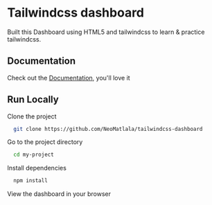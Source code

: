 
# Tailwindcss dashboard

Built this Dashboard using HTML5 and tailwindcss to learn & practice tailwindcss.




## Documentation

Check out the [Documentation](https://tailwindcss.com/docs/installation), you'll love it


## Run Locally

Clone the project

```bash
  git clone https://github.com/NeoMatlala/tailwindcss-dashboard
```

Go to the project directory

```bash
  cd my-project
```

Install dependencies

```bash
  npm install
```

View the dashboard in your browser

